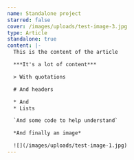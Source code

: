 ```yaml
---
name: Standalone project
starred: false
cover: /images/uploads/test-image-3.jpg
type: Article
standalone: true
content: |-
  This is the content of the article

  ***It's a lot of content***

  > With quotations

  # And headers

  * And
  * Lists

  `And some code to help understand`

  *And finally an image*

  ![](/images/uploads/test-image-1.jpg)
---
```

